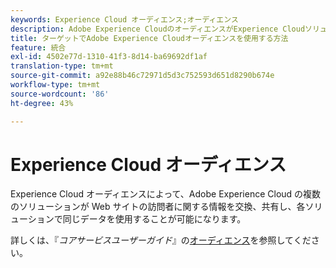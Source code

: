 ```yaml
---
keywords: Experience Cloud オーディエンス;オーディエンス
description: Adobe Experience CloudのオーディエンスがExperience CloudソリューションがWebサイト訪問者に関する情報を他のAdobeソリューションとやり取りし、共有できるようにする方法を説明します。
title: ターゲットでAdobe Experience Cloudオーディエンスを使用する方法
feature: 統合
exl-id: 4502e77d-1310-41f3-8d14-ba69692df1af
translation-type: tm+mt
source-git-commit: a92e88b46c72971d5d3c752593d651d8290b674e
workflow-type: tm+mt
source-wordcount: '86'
ht-degree: 43%

---
```


# Experience Cloud オーディエンス

Experience Cloud オーディエンスによって、Adobe Experience Cloud の複数のソリューションが Web サイトの訪問者に関する情報を交換、共有し、各ソリューションで同じデータを使用することが可能になります。

詳しくは、『*コアサービスユーザーガイド*』の[オーディエンス](https://experienceleague.adobe.com/docs/core-services/interface/audiences/audience-library.html)を参照してください。
